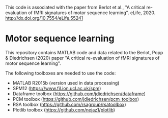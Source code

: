 This code is associated with the paper from Berlot et al., "A critical re-evaluation of fMRI signatures of motor sequence learning". eLife, 2020. http://dx.doi.org/10.7554/eLife.55241


# Motor sequence learning

This repository contains MATLAB code and data related to the Berlot, Popp & Diedrichsen (2020) paper "A critical re-evaluation of fMRI signatures of motor sequence learning". 



The following toolboxes are needed to use the code:

- MATLAB R2015b (version used in data processing)
- SPM12 (https://www.fil.ion.ucl.ac.uk/spm)
- Dataframe toolbox (https://github.com/jdiedrichsen/dataframe)
- PCM toolbox (https://github.com/jdiedrichsen/pcm_toolbox)
- RSA toolbox (https://github.com/rsagroup/rsatoolbox)
- Plotlib toolbox (https://github.com/nejaz1/plotlib)


